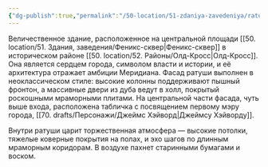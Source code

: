 ```yaml
---
{"dg-publish":true,"permalink":"/50-location/51-zdaniya-zavedeniya/ratusha-meridiana/","tags":["локация/здание"]}
---
```


Величественное здание, расположенное на центральной площади [[50. location/51. Здания, заведения/Феникс-сквер\|Феникс-сквер]] в историческом районе [[50. location/52. Районы/Олд-Кросс\|Олд-Кросс]]. Она является сердцем города, символом власти и истории, и её архитектура отражает амбиции Меридиана. Фасад ратуши выполнен в  неоклассическом стиле: высокие колонны поддерживают пышный фронтон, а массивные двери из дуба ведут в холл, покрытый роскошными мраморными плитами. На центральной части фасада, чуть выше входа, расположена табличка с посвящением первому мэру города, [[70. drafts/Персонажи/Джеймс Хэйворд\|Джеймсу Хэйворду]]. 

Внутри ратуши царит торжественная атмосфера — высокие потолки, тяжелые коверные покрытия на полах, и эхо шагов по длинным мраморным коридорам. В воздухе пахнет старинными бумагами и воском. 